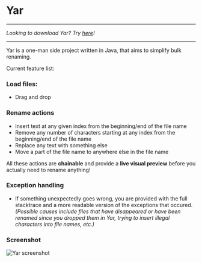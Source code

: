 # Yar

***

_Looking to download Yar? Try [here](https://github.com/downloads/moerie/yar/Yar.jar)!_

***

Yar is a one-man side project written in Java, that aims to simplify bulk renaming.

Current feature list:

### Load files:
* Drag and drop

### Rename actions
* Insert text at any given index from the beginning/end of the file name
* Remove any number of characters starting at any index from the beginning/end of the file name
* Replace any text with something else
* Move a part of the file name to anywhere else in the file name

All these actions are **chainable** and provide a **live visual preview** before you actually need to rename anything!

### Exception handling
* If something unexpectedly goes wrong, you are provided with the full stacktrace and a more readable version of the exceptions that occured. 
_(Possible causes include files that have disappeared or have been renamed since you dropped them in Yar, trying to insert illegal characters into file names, etc.)_

### Screenshot

![Yar screenshot](http://i.imgur.com/qgpqa.png)